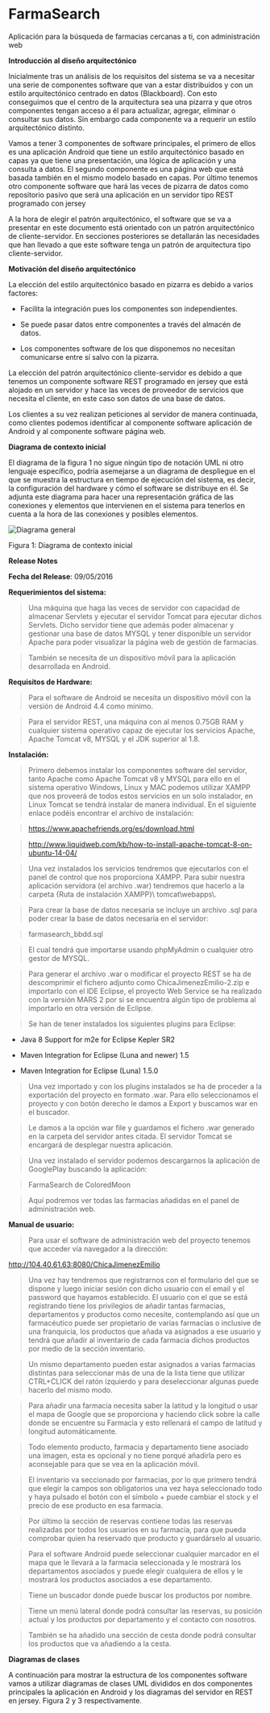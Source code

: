 # FarmaSearch
Aplicación para la búsqueda de farmacias cercanas a ti, con administración web

**Introducción al diseño arquitectónico**

Inicialmente tras un análisis de los requisitos del sistema se va a necesitar
una serie de componentes software que van a estar distribuidos y con un estilo
arquitectónico centrado en datos (Blackboard). Con esto conseguimos que el
centro de la arquitectura sea una pizarra y que otros componentes tengan acceso
a él para actualizar, agregar, eliminar o consultar sus datos. Sin embargo cada
componente va a requerir un estilo arquitectónico distinto.

Vamos a tener 3 componentes de software principales, el primero de ellos es una
aplicación Android que tiene un estilo arquitectónico basado en capas ya que
tiene una presentación, una lógica de aplicación y una consulta a datos. El
segundo componente es una página web que está basada también en el mismo modelo
basado en capas. Por último tenemos otro componente software que hará las veces
de pizarra de datos como repositorio pasivo que será una aplicación en un
servidor tipo REST programado con jersey

A la hora de elegir el patrón arquitectónico, el software que se va a presentar
en este documento está orientado con un patrón arquitectónico de
cliente-servidor. En secciones posteriores se detallarán las necesidades que han
llevado a que este software tenga un patrón de arquitectura tipo
cliente-servidor.

**Motivación del diseño arquitectónico**

La elección del estilo arquitectónico basado en pizarra es debido a varios
factores:

-   Facilita la integración pues los componentes son independientes.

-   Se puede pasar datos entre componentes a través del almacén de datos.

-   Los componentes software de los que disponemos no necesitan comunicarse
    entre sí salvo con la pizarra.

La elección del patrón arquitectónico cliente-servidor es debido a que tenemos
un componente software REST programado en jersey que está alojado en un servidor
y hace las veces de proveedor de servicios que necesita el cliente, en este caso
son datos de una base de datos.

Los clientes a su vez realizan peticiones al servidor de manera continuada, como
clientes podemos identificar al componente software aplicación de Android y al
componente software página web.

**Diagrama de contexto inicial**

El diagrama de la figura 1 no sigue ningún tipo de notación UML ni otro lenguaje
específico, podría asemejarse a un diagrama de despliegue en el que se muestra
la estructura en tiempo de ejecución del sistema, es decir, la configuración del
hardware y cómo el software se distribuye en él. Se adjunta este diagrama para
hacer una representación gráfica de las conexiones y elementos que intervienen
en el sistema para tenerlos en cuenta a la hora de las conexiones y posibles
elementos.

![Diagrama general](http://coloredmoon.com/wp-content/uploads/2017/03/Diagrama-General-de-la-APP2.png "Diagrama General")

Figura 1: Diagrama de contexto inicial

**Release Notes**

**Fecha del Release**: 09/05/2016

**Requerimientos del sistema:**

>   Una máquina que haga las veces de servidor con capacidad de almacenar
>   Servlets y ejecutar el servidor Tomcat para ejecutar dichos Servlets. Dicho
>   servidor tiene que además poder almacenar y gestionar una base de datos
>   MYSQL y tener disponible un servidor Apache para poder visualizar la página
>   web de gestión de farmacias.

>   También se necesita de un dispositivo móvil para la aplicación desarrollada
>   en Android.

**Requisitos de Hardware:**

>   Para el software de Android se necesita un dispositivo móvil con la versión
>   de Android 4.4 como mínimo.

>   Para el servidor REST, una máquina con al menos 0.75GB RAM y cualquier
>   sistema operativo capaz de ejecutar los servicios Apache, Apache Tomcat v8,
>   MYSQL y el JDK superior al 1.8.

**Instalación:**

>   Primero debemos instalar los componentes software del servidor, tanto Apache
>   como Apache Tomcat v8 y MYSQL para ello en el sistema operativo Windows,
>   Linux y MAC podemos utilizar XAMPP que nos proveerá de todos estos servicios
>   en un solo instalador, en Linux Tomcat se tendrá instalar de manera
>   individual. En el siguiente enlace podéis encontrar el archivo de
>   instalación:

>   <https://www.apachefriends.org/es/download.html>

>   <http://www.liquidweb.com/kb/how-to-install-apache-tomcat-8-on-ubuntu-14-04/>

>   Una vez instalados los servicios tendremos que ejecutarlos con el panel de
>   control que nos proporciona XAMPP. Para subir nuestra aplicación servidora
>   (el archivo .war) tendremos que hacerlo a la carpeta {Ruta de instalación
>   XAMPP}\\ tomcat\\webapps\\.

>   Para crear la base de datos necesaria se incluye un archivo .sql para poder
>   crear la base de datos necesaria en el servidor:

>   farmasearch\_bbdd.sql

>   El cual tendrá que importarse usando phpMyAdmin o cualquier otro gestor de
>   MYSQL.

>   Para generar el archivo .war o modificar el proyecto REST se ha de
>   descomprimir el fichero adjunto como ChicaJimenezEmilio-2.zip e importarlo
>   con el IDE Eclipse, el proyecto Web Service se ha realizado con la versión
>   MARS 2 por si se encuentra algún tipo de problema al importarlo en otra
>   versión de Eclipse.

>   Se han de tener instalados los siguientes plugins para Eclipse:

-   Java 8 Support for m2e for Eclipse Kepler SR2

-   Maven Integration for Eclipse (Luna and newer) 1.5

-   Maven Integration for Eclipse (Luna) 1.5.0

>   Una vez importado y con los plugins instalados se ha de proceder a la
>   exportación del proyecto en formato .war. Para ello seleccionamos el
>   proyecto y con botón derecho le damos a Export y buscamos war en el
>   buscador.

>   Le damos a la opción war file y guardamos el fichero .war generado en la
>   carpeta del servidor antes citada. El servidor Tomcat se encargará de
>   desplegar nuestra aplicación.

>   Una vez instalado el servidor podemos descargarnos la aplicación de
>   GooglePlay buscando la aplicación:

>   FarmaSearch de ColoredMoon

>   Aquí podremos ver todas las farmacias añadidas en el panel de administración
>   web.

**Manual de usuario:**

>   Para usar el software de administración web del proyecto tenemos que acceder
>   vía navegador a la dirección:

<http://104.40.61.63:8080/ChicaJimenezEmilio>

>   Una vez hay tendremos que registrarnos con el formulario del que se dispone
>   y luego iniciar sesión con dicho usuario con el email y el password que
>   hayamos establecido. El usuario con el que se está registrando tiene los
>   privilegios de añadir tantas farmacias, departamentos y productos como
>   necesite, contemplando así que un farmacéutico puede ser propietario de
>   varias farmacias o inclusive de una franquicia, los productos que añada va
>   asignados a ese usuario y tendrá que añadir al inventario de cada farmacia
>   dichos productos por medio de la sección inventario.

>   Un mismo departamento pueden estar asignados a varias farmacias distintas
>   para seleccionar más de una de la lista tiene que utilizar CTRL+CLICK del
>   ratón izquierdo y para deseleccionar algunas puede hacerlo del mismo modo.

>   Para añadir una farmacia necesita saber la latitud y la longitud o usar el
>   mapa de Google que se proporciona y haciendo click sobre la calle donde se
>   encuentre su Farmacia y esto rellenará el campo de latitud y longitud
>   automáticamente.

>   Todo elemento producto, farmacia y departamento tiene asociado una imagen,
>   esta es opcional y no tiene porqué añadirla pero es aconsejable para que se
>   vea en la aplicación móvil.

>   El inventario va seccionado por farmacias, por lo que primero tendrá que
>   elegir la campos son obligatorios una vez haya seleccionado todo y haya
>   pulsado el botón con el símbolo + puede cambiar el stock y el precio de ese
>   producto en esa farmacia.

>   Por último la sección de reservas contiene todas las reservas realizadas por
>   todos los usuarios en su farmacia, para que pueda comprobar quien ha
>   reservado que producto y guardárselo al usuario.

>   Para el software Android puede seleccionar cualquier marcador en el mapa que
>   le llevará a la farmacia seleccionada y le mostrará los departamentos
>   asociados y puede elegir cualquiera de ellos y le mostrará los productos
>   asociados a ese departamento.

>   Tiene un buscador donde puede buscar los productos por nombre.

>   Tiene un menú lateral donde podrá consultar las reservas, su posición actual
>   y los productos por departamento y el contacto con nosotros.

>   También se ha añadido una sección de cesta donde podrá consultar los
>   productos que va añadiendo a la cesta.

**Diagramas de clases**

A continuación para mostrar la estructura de los componentes software vamos a
utilizar diagramas de clases UML divididos en dos componentes principales la
aplicación en Android y los diagramas del servidor en REST en jersey. Figura 2 y
3 respectivamente.
